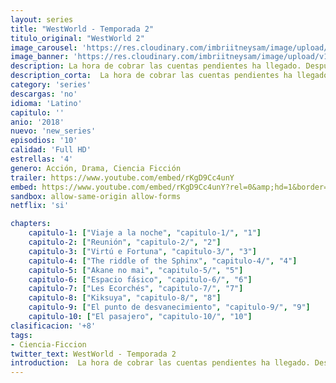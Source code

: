 ```yaml
---
layout: series
title: "WestWorld - Temporada 2"
titulo_original: "WestWorld 2"
image_carousel: 'https://res.cloudinary.com/imbriitneysam/image/upload/v1546729515/west2-poster-min.jpg'
image_banner: 'https://res.cloudinary.com/imbriitneysam/image/upload/v1546716492/west-Banner-min.jpg'
description: La hora de cobrar las cuentas pendientes ha llegado. Después de encontrar el centro del Laberinto, los anfitriones se rebelan contra sus captores humanos mientras buscan un nuevo propósito.
description_corta:  La hora de cobrar las cuentas pendientes ha llegado. Después de encontrar el centro del Laberinto, los anfitriones se rebelan contra sus captores humanos mientras buscan un nuevo propósito.
category: 'series'
descargas: 'no'
idioma: 'Latino'
capitulo: ''
anio: '2018'
nuevo: 'new_series'
episodios: '10'
calidad: 'Full HD'
estrellas: '4'
genero: Acción, Drama, Ciencia Ficción
trailer: https://www.youtube.com/embed/rKgD9Cc4unY
embed: https://www.youtube.com/embed/rKgD9Cc4unY?rel=0&amp;hd=1&border=0&wmode=opaque&enablejsapi=1&modestbranding=1&controls=1&showinfo=1
sandbox: allow-same-origin allow-forms
netflix: 'si'

chapters:
    capitulo-1: ["Viaje a la noche", "capitulo-1/", "1"]
    capitulo-2: ["Reunión", "capitulo-2/", "2"]
    capitulo-3: ["Virtú e Fortuna", "capitulo-3/", "3"]
    capitulo-4: ["The riddle of the Sphinx", "capitulo-4/", "4"]
    capitulo-5: ["Akane no mai", "capitulo-5/", "5"]
    capitulo-6: ["Espacio fásico", "capitulo-6/", "6"]
    capitulo-7: ["Les Ecorchés", "capitulo-7/", "7"]
    capitulo-8: ["Kiksuya", "capitulo-8/", "8"]
    capitulo-9: ["El punto de desvanecimiento", "capitulo-9/", "9"]
    capitulo-10: ["El pasajero", "capitulo-10/", "10"]
clasificacion: '+8'
tags:
- Ciencia-Ficcion
twitter_text: WestWorld - Temporada 2
introduction:  La hora de cobrar las cuentas pendientes ha llegado. Después de encontrar el centro del Laberinto, los anfitriones se rebelan contra sus captores humanos mientras buscan un nuevo propósito.
---
```












